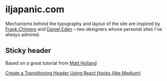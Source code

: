 # iljapanic.com

Mechanisms behind the typography and layout of the site are inspired by [Frank Chimero](https://frankchimero.com/) and [Daniel Eden](https://daneden.me) – two designers whose personal sites I've always admired.

## Sticky header

Based on a great tutorial from [Matt Holland](https://twitter.com/trooperandz)

[Create a Transitioning Header Using React Hooks (like Medium)](https://medium.com/mtholla/create-a-transitioning-header-using-react-hooks-like-mediums-c70ed211f7c9)
